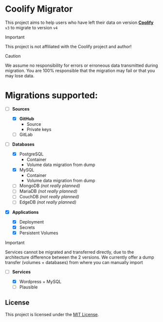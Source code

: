 # Coolify Migrator

This project aims to help users who have left their data on version [**Coolify**](https://coolify.io) `v3` to migrate to version `v4`

> [!IMPORTANT]
> This project is not affiliated with the Coolify project and author!

> [!CAUTION]
> We assume no responsibility for errors or erroneous data transmitted during migration. You are 100% responsible that the migration may fail or that you may lose data.

# Migrations supported:

- [ ] **Sources**

  - [x] **GitHub**
    - Source
    - Private keys
  - [ ] GitLab

- [ ] **Databases**

  - [x] PostgreSQL
    - Container
    - Volume data migration from dump
  - [x] MySQL
    - Container
    - Volume data migration from dump
  - [ ] MongoDB _(not really planned)_
  - [ ] MariaDB _(not really planned)_
  - [ ] CouchDB _(not really planned)_
  - [ ] EdgeDB _(not really planned)_

- [x] **Applications**

  - [x] Deployment
  - [x] Secrets
  - [x] Persistent Volumes

> [!IMPORTANT]
> Services cannot be migrated and transferred directly, due to the architecture difference between the 2 versions. We currently offer a dump transfer (volumes + databases) from where you can manually import

- [ ] **Services**

  - [x] Wordpress + MySQL
  - [ ] Plausible

## License

This project is licensed under the [MIT License](LICENSE).
